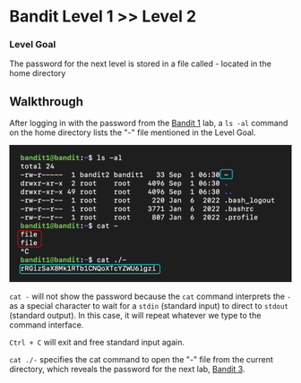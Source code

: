 # Bandit Level 1 >> Level 2

### Level Goal

The password for the next level is stored in a file called - located in the home directory


## Walkthrough

After logging in with the password from the [Bandit 1](https://github.com/sKoih-pond/overthewire_wargames/blob/main/Bandit/bandit1.md) lab, a `ls -al` command on the home directory lists the "-" file mentioned in the Level Goal.

![Command breakdown](/Bandit/BanditAssets/bandit2.png)

`cat -` will not show the password because the `cat` command interprets the `-` as a special character to wait for a `stdin` (standard input) to direct to `stdout` (standard output). In this case, it will repeat whatever we type to the command interface.

`Ctrl + C` will exit and free standard input again.

`cat ./-` specifies the cat command to open the "-" file from the current directory, which reveals the password for the next lab, [Bandit 3](https://github.com/sKoih-pond/overthewire_wargames/blob/main/Bandit/bandit3.md).